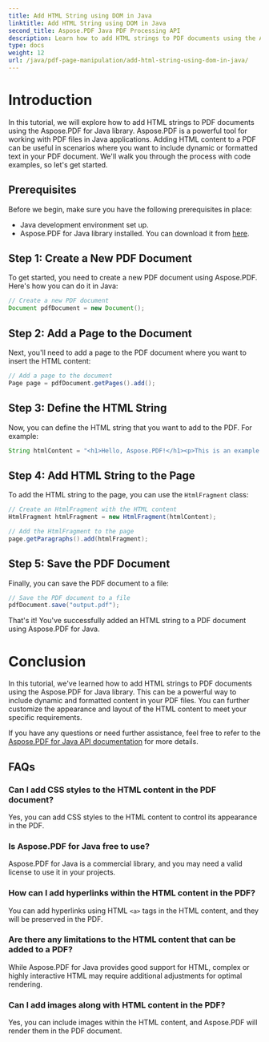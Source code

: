 ```yaml
---
title: Add HTML String using DOM in Java
linktitle: Add HTML String using DOM in Java
second_title: Aspose.PDF Java PDF Processing API
description: Learn how to add HTML strings to PDF documents using the Aspose.PDF for Java library. This step-by-step guide will show you the process with source code examples. 
type: docs
weight: 12
url: /java/pdf-page-manipulation/add-html-string-using-dom-in-java/
---
```


# Introduction
In this tutorial, we will explore how to add HTML strings to PDF documents using the Aspose.PDF for Java library. Aspose.PDF is a powerful tool for working with PDF files in Java applications. Adding HTML content to a PDF can be useful in scenarios where you want to include dynamic or formatted text in your PDF document. We'll walk you through the process with code examples, so let's get started.

## Prerequisites
Before we begin, make sure you have the following prerequisites in place:
- Java development environment set up.
- Aspose.PDF for Java library installed. You can download it from [here](https://releases.aspose.com/pdf/java/).

## Step 1: Create a New PDF Document
To get started, you need to create a new PDF document using Aspose.PDF. Here's how you can do it in Java:

```java
// Create a new PDF document
Document pdfDocument = new Document();
```

## Step 2: Add a Page to the Document
Next, you'll need to add a page to the PDF document where you want to insert the HTML content:

```java
// Add a page to the document
Page page = pdfDocument.getPages().add();
```

## Step 3: Define the HTML String
Now, you can define the HTML string that you want to add to the PDF. For example:

```java
String htmlContent = "<h1>Hello, Aspose.PDF!</h1><p>This is an example of adding HTML content to a PDF document.</p>";
```

## Step 4: Add HTML String to the Page
To add the HTML string to the page, you can use the `HtmlFragment` class:

```java
// Create an HtmlFragment with the HTML content
HtmlFragment htmlFragment = new HtmlFragment(htmlContent);

// Add the HtmlFragment to the page
page.getParagraphs().add(htmlFragment);
```

## Step 5: Save the PDF Document
Finally, you can save the PDF document to a file:

```java
// Save the PDF document to a file
pdfDocument.save("output.pdf");
```

That's it! You've successfully added an HTML string to a PDF document using Aspose.PDF for Java.

# Conclusion
In this tutorial, we've learned how to add HTML strings to PDF documents using the Aspose.PDF for Java library. This can be a powerful way to include dynamic and formatted content in your PDF files. You can further customize the appearance and layout of the HTML content to meet your specific requirements.

If you have any questions or need further assistance, feel free to refer to the [Aspose.PDF for Java API documentation](https://reference.aspose.com/pdf/java/) for more details.

## FAQs

### Can I add CSS styles to the HTML content in the PDF document?
   Yes, you can add CSS styles to the HTML content to control its appearance in the PDF.

### Is Aspose.PDF for Java free to use?
   Aspose.PDF for Java is a commercial library, and you may need a valid license to use it in your projects.

### How can I add hyperlinks within the HTML content in the PDF?
   You can add hyperlinks using HTML `<a>` tags in the HTML content, and they will be preserved in the PDF.

### Are there any limitations to the HTML content that can be added to a PDF?
   While Aspose.PDF for Java provides good support for HTML, complex or highly interactive HTML may require additional adjustments for optimal rendering.

### Can I add images along with HTML content in the PDF?
   Yes, you can include images within the HTML content, and Aspose.PDF will render them in the PDF document.